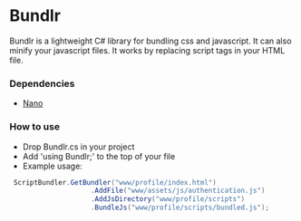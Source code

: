 # Bundlr
Bundlr is a lightweight C# library for bundling css and javascript. It can also minify your javascript files. It works by replacing script tags in your HTML file.

### Dependencies
- [Nano](https://github.com/AmbitEnergyLabs/Nano)

### How to use
- Drop Bundlr.cs in your project
- Add 'using Bundlr;' to the top of your file
- Example usage:
```c#
 ScriptBundler.GetBundler("www/profile/index.html")
                    .AddFile("www/assets/js/authentication.js")
                    .AddJsDirectory("www/profile/scripts")
                    .BundleJs("www/profile/scripts/bundled.js");
```

